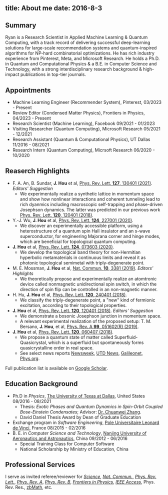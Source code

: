 title: About me
date: 2016-8-3
---

## Summary
Ryan is a Research Scientist in Applied Machine Learning & Quantum Computing, with a track record of delivering successful deep-learning solutions for large-scale recommendation systems and quantum-inspired algorithms for NP-hard combinatorial optimizations. He has rich industry experience from Pinterest, Meta, and Microsoft Research. He holds a Ph.D. in Quantum and Computational Physics & a B.E. in Computer Science and Technology, with a strong interdisciplinary research background & high-impact publications in top-tier journals.

## Appointments
- Machine Learning Engineer (Recommender System), Pinterest, 03/2023 - Present
- Review Editor (Condensed Matter Physics), Frontiers in Physics, 04/2023 - Present
- Research Scientist (Machine Learning), Facebook 09/2021 - 01/2023
- Visiting Researcher (Quantum Computing), Microsoft Research 05/2021 - 12/2021
- Research Assistant (Quantum & Computational Physics), UT Dallas 11/2016 - 08/2021
- Research Intern (Quantum Computing), Micrsoft Research 06/2020 - 10/2020

## Reaserch Highlights
- F. A. An, B. Sundar, **J. Hou** et al, [Phys. Rev. Lett. **127**, 130401 (2021)](https://doi.org/10.1103/PhysRevLett.127.130401). *Editors' Suggestion*
  - We experimentally realize a synthetic lattice in momentum space and show how nonlinear interactions and coherent tunneling lead to rich dyanmics including macroscopic self-trapping and phase-driven Josephson dynamics. The latter was predicted in our previous work [Phys. Rev. Lett. **120**, 120401 (2018)](https://doi.org/10.1103/PhysRevLett.120.120401).
- Y.-J. Wu, **J. Hou** et al, [Phys. Rev. Lett. **124**, 227001 (2020)](https://doi.org/10.1103/PhysRevLett.124.227001).
  - We discover an experimentally accessible platform, using  a heterostructure of a quantum spin Hall insulator and an s-wave superconductor, for engineering Majorana corner and hinge modes, which are beneficial for topological quantum computing.
- **J. Hou** et al, [Phys. Rev. Lett. **124**, 073603 (2020)](https://doi.org/10.1103/PhysRevLett.124.073603).
  - We develop the topological band theory for non-Hermitian hyperbolic metamaterials in continuous limits and reveal it as photonic topological semimetal with triply-degenerate point.
- M. E. Mossman, **J. Hou** et al, [Nat. Commun. **10**, 3381 (2019)](https://doi.org/10.1038/s41467-019-11210-z). *Editors' Highlights*
  - We theoretically propose and experimentally realize an atomtronic device called nonmagnetic unidirectional spin switch, in which the direction of spin flip can be controlled in an non-magnetic manner.
- H. Hu, **J. Hou** et al, [Phys. Rev. Lett. **120**, 240401 (2018)](https://doi.org/10.1103/PhysRevLett.120.240401).
  - We classify the triply-degenerate point, a "new" kind of fermionic excitation, according to their topological properties.
- **J. Hou** et al, [Phys. Rev. Lett. **120**, 120401 (2018)](https://doi.org/10.1103/PhysRevLett.120.120401). *Editors' Suggestion*
  - We demonstrate a bosonic Josephson junction in momentum space. 
  - A relevant experimental realization of the proposed setup: T. M. Bersano, **J. Hou**, et al, [Phys. Rev. A **99**, 051602(R) (2019)](https://doi.org/10.1103/PhysRevA.99.051602).
- **J. Hou** et al, [Phys. Rev. Lett. **120**, 060407 (2018)](https://doi.org/10.1103/PhysRevLett.120.060407).
  - We propose a quantum state of matter called Superfluid-Quasicrystal, which is a superfluid but spontaneously forms quasicrystalline order in real space.
  - See select news reports [Newsweek](http://www.newsweek.com/superfluid-quasicrystal-physicists-propose-entirely-new-form-matter-and-how-878601), [UTD News](https://www.utdallas.edu/news/2018/4/9-32907_Solid-Research-Leads-UT-Dallas-Physicists-to-Propo_story-wide.html?WT.mc_id=NewsHomePage), [Galileonet](https://www.galileonet.it/2018/04/due-nuovi-stati-materia-appena-scoperti/), [Phys.org](https://phys.org/news/2018-04-solid-physicists-state.html).

Full publication list is available on [Google Scholar](https://scholar.google.com/citations?user=mJJxP8EAAAAJ&hl=en).

## Education Background
- Ph.D in *Physics*, [The University of Texas at Dallas](https://www.utdallas.edu/), United States 08/2016 - 08/2021
  - Thesis: *Exotic Phases and Quantum Dynamics in Spin-Orbit Coupled Bose-Einstein Condensates*; Advisor: [Dr. Chuanwei Zhang](https://profiles.utdallas.edu/chuanwei.zhang).
  - David Daniel Thesis Award by Dean of Graduate Education
- Exchange program in *Software Engineering*, [Pole Universitaire Leonard de Vinci](https://www.devinci.fr/en/), France 08/2015 - 02/2016
- B. E. in *Computer Science and Technology*, [Nanjing University of Aeronautics and Astronautics](http://iao.nuaa.edu.cn/), China 09/2012 - 06/2016
  - Special Training Class for Computer Software
  - National Scholarship by Ministry of Education, China

## Professional Services
I serve as invited referee/reviewer for [*Science*](https://en.wikipedia.org/wiki/Science_(journal)), [*Nat. Commun.*](https://en.wikipedia.org/wiki/Nature_Communications), [*Phys. Rev. Lett.*](https://en.wikipedia.org/wiki/Physical_Review_Letters), [*Phys. Rev. A*](https://en.wikipedia.org/wiki/Physical_Review_A), [*Phys. Rev. B*](https://en.wikipedia.org/wiki/Physical_Review_B), [*Frontiers in Physics*](https://en.wikipedia.org/wiki/Frontiers_in_Physics), [*IEEE Access*](https://en.wikipedia.org/wiki/IEEE_Access), Phys. Rev. Res., [zbMath](https://en.wikipedia.org/wiki/Zentralblatt_MATH), etc.
